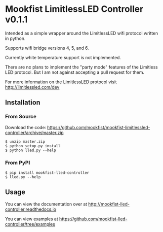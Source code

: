 # Mookfist LimitlessLED Controller v0.1.1

Intended as a simple wrapper around the LimitlessLED wifi protocol written in python.

Supports wifi bridge versions 4, 5, and 6.

Currently white temperature support is not implemented.

There are no plans to implement the "party mode" features of the Limitless LED protocol. But I am not against accepting a pull request for them.

For more information on the LimitlessLED protocol visit http://limitlessled.com/dev

## Installation

### From Source

Download the code: https://github.com/mookfist/mookfist-limitlessled-controller/archive/master.zip

```
$ unzip master.zip
$ python setup.py install
$ python lled.py --help
```

### From PyPI

```
$ pip install mookfist-lled-controller
$ lled.py --help
```

## Usage

You can view the documentation over at http://mookfist-lled-controller.readthedocs.io

You can view examples at https://github.com/mookfist-lled-controller/tree/examples
